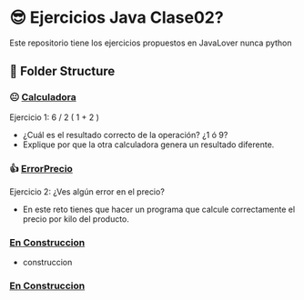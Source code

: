 # 😎 Ejercicios Java Clase02?

Este repositorio tiene los ejercicios propuestos en JavaLover nunca python

## 📂 Folder Structure 

### 😐 [Calculadora](CalculadoraCorrecta.java)
Ejercicio 1: 6 / 2 ( 1 + 2 )
 - ¿Cuál es el resultado correcto de la operación? ¿1 ó 9?
 - Explique por que la otra calculadora genera un resultado diferente.

### 👍 [ErrorPrecio](ErrorPrecio.java)

Ejercicio 2: ¿Ves algún error en el precio?
 - En este reto tienes que hacer un programa que calcule correctamente el precio por kilo del producto.

### [En Construccion](CalculadoraCorrecta.java)
 - construccion
### [En Construccion](CalculadoraCorrecta.java)

